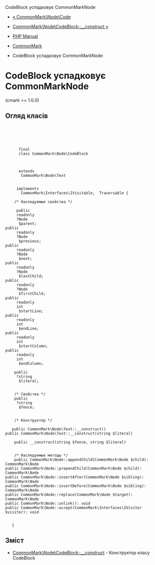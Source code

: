 CodeBlock успадковує CommonMarkNode

-   [« CommonMark\\Node\\Code](class.commonmark-node-code.html)
    
-   [CommonMark\\Node\\CodeBlock::\_\_construct »](commonmark-node-codeblock.construct.html)
    
-   [PHP Manual](index.html)
    
-   [CommonMark](book.cmark.html)
    
-   CodeBlock успадковує CommonMarkNode
    

# CodeBlock успадковує CommonMarkNode

(cmark >= 1.0.0)

## Огляд класів

```classsynopsis



    
     
      final
      class CommonMark\Node\CodeBlock
     

     
      extends
       CommonMark\Node\Text
     

     implements 
       CommonMark\Interfaces\IVisitable,  Traversable {

    /* Наследуемые свойства */
    
     public
     readonly
     ?Node
      $parent;
public
     readonly
     ?Node
      $previous;
public
     readonly
     ?Node
      $next;
public
     readonly
     ?Node
      $lastChild;
public
     readonly
     ?Node
      $firstChild;
public
     readonly
     int
      $startLine;
public
     readonly
     int
      $endLine;
public
     readonly
     int
      $startColumn;
public
     readonly
     int
      $endColumn;

    public
     ?string
      $literal;


    /* Свойства */
    public
     ?string
      $fence;


    /* Конструктор */
    
   public CommonMark\Node\Text::__construct()
public CommonMark\Node\Text::__construct(string $literal)

    public __construct(string $fence, string $literal)


    /* Наследуемые методы */
    public CommonMark\Node::appendChild(CommonMark\Node $child): CommonMark\Node
public CommonMark\Node::prependChild(CommonMark\Node $child): CommonMark\Node
public CommonMark\Node::insertAfter(CommonMark\Node $sibling): CommonMark\Node
public CommonMark\Node::insertBefore(CommonMark\Node $sibling): CommonMark\Node
public CommonMark\Node::replace(CommonMark\Node $target): CommonMark\Node
public CommonMark\Node::unlink(): void
public CommonMark\Node::accept(CommonMark\Interfaces\IVisitor $visitor): void


   }
```

## Зміст

-   [CommonMark\\Node\\CodeBlock::\_\_construct](commonmark-node-codeblock.construct.html) - Конструктор класу CodeBlock